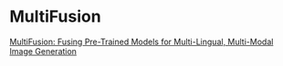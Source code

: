 # MultiFusion
[MultiFusion: Fusing Pre-Trained Models for Multi-Lingual, Multi-Modal Image Generation](https://arxiv.org/abs/2305.15296)

